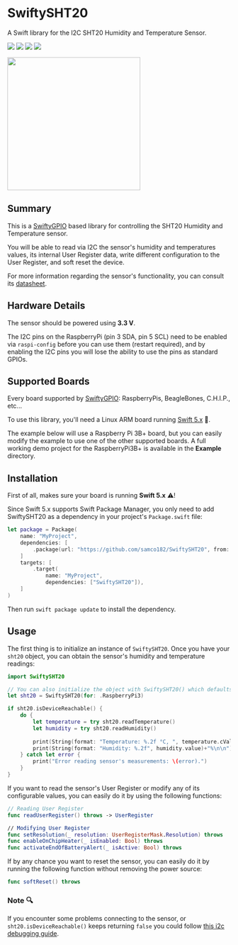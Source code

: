# SwiftySHT20

A Swift library for the I2C SHT20 Humidity and Temperature Sensor.

<p>
<img src="https://img.shields.io/badge/Architecture%20-ARMv6%20%7C%20%20ARMv7%2F8-red.svg"/>
<img src="https://img.shields.io/badge/OS-Raspbian%20%7C%20Debian%20%7C%20Ubuntu-yellow.svg"/>
<a href="https://developer.apple.com/swift"><img src="https://img.shields.io/badge/Swift-4x-brightgreen.svg"/></a>
<a href="https://raw.githubusercontent.com/samco182/SwiftySHT20/master/LICENSE"><img src="https://img.shields.io/badge/Licence-MIT-blue.svg" /></a>
</p>
<img src="https://media.rs-online.com/t_large/R1237351-01.jpg" height="300" width="300">

## Summary
This is a [SwiftyGPIO](https://github.com/uraimo/SwiftyGPIO) based library for controlling the SHT20 Humidity and Temperature sensor.

You will be able to read via I2C the sensor's humidity and temperatures values, its internal User Register data, write different configuration to the User Register, and soft reset the device.

For more information regarding the sensor's functionality, you can consult its [datasheet](https://www.sensirion.com/fileadmin/user_upload/customers/sensirion/Dokumente/0_Datasheets/Humidity/Sensirion_Humidity_Sensors_SHT20_Datasheet.pdf).

## Hardware Details
The sensor should be powered using **3.3 V**.

The I2C pins on the RaspberryPi (pin 3 SDA, pin 5 SCL) need to be enabled via `raspi-config` before you can use them (restart required), and by enabling the I2C pins you will lose the ability to use the pins as standard GPIOs.

## Supported Boards
Every board supported by [SwiftyGPIO](https://github.com/uraimo/SwiftyGPIO): RaspberryPis, BeagleBones, C.H.I.P., etc...

To use this library, you'll need a Linux ARM board running [Swift 5.x](https://github.com/uraimo/buildSwiftOnARM) 🚗.

The example below will use a Raspberry Pi 3B+  board, but you can easily modify the example to use one of the other supported boards. A full working demo project for the RaspberryPi3B+ is available in the **Example** directory.

## Installation
First of all, makes sure your board is running **Swift 5.x** ⚠️!

Since Swift 5.x supports Swift Package Manager, you only need to add SwiftySHT20 as a dependency in your project's `Package.swift` file:

```swift
let package = Package(
    name: "MyProject",
    dependencies: [
        .package(url: "https://github.com/samco182/SwiftySHT20", from: "2.0.0-beta1"),
    ]
    targets: [
        .target(
            name: "MyProject", 
            dependencies: ["SwiftySHT20"]),
    ]
)
```
Then run `swift package update` to install the dependency.

## Usage
The first thing is to initialize an instance of `SwiftySHT20`. Once you have your `sht20` object, you can obtain the sensor's humidity and temperature readings:
```swift
import SwiftySHT20

// You can also initialize the object with SwiftySHT20() which defaults to .RaspberryPi3
let sht20 = SwiftySHT20(for: .RaspberryPi3) 

if sht20.isDeviceReachable() {
    do {
        let temperature = try sht20.readTemperature()
        let humidity = try sht20.readHumidity()
        
        print(String(format: "Temperature: %.2f °C, ", temperature.cValue))
        print(String(format: "Humidity: %.2f", humidity.value)+"%\n\n")
    } catch let error {
        print("Error reading sensor's measurements: \(error).")
    }
}
```

If you want to read the sensor's User Register or modify any of its configurable values, you can easily do it by using the following functions:
```swift
// Reading User Register
func readUserRegister() throws -> UserRegister

// Modifying User Register
func setResolution(_ resolution: UserRegisterMask.Resolution) throws
func enableOnChipHeater(_ isEnabled: Bool) throws
func activateEndOfBatteryAlert(_ isActive: Bool) throws 
```

If by any chance you want to reset the sensor, you can easily do it by running the following function without removing the power source:
```swift
func softReset() throws
```
### Note 🔍
If you encounter some problems connecting to the sensor, or `sht20.isDeviceReachable()` keeps returning `false` you could follow [this i2c debugging guide](https://github.com/uraimo/SwiftyGPIO/blob/master/docs/i2c-debugging.md).

